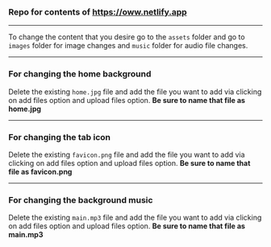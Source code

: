 ### Repo for contents of https://oww.netlify.app

---
To change the content that you desire go to the ```assets``` folder and go to ```images``` folder for image changes and ```music``` folder for audio file changes.

---

### For changing the home background 

Delete the existing ```home.jpg``` file and add the file you want to add via clicking on add files option and upload files option. **Be sure to name that file as home.jpg**

---

### For changing the tab icon

Delete the existing ```favicon.png``` file and add the file you want to add via clicking on add files option and upload files option. **Be sure to name that file as favicon.png**

---

### For changing the background music

Delete the existing ```main.mp3``` file and add the file you want to add via clicking on add files option and upload files option. **Be sure to name that file as main.mp3**
